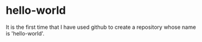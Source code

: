 # hello-world
It is the first time that I have used github to create a repository whose name is 'hello-world'.
